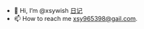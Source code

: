 - 👋 Hi, I’m @xsywish [日记](https://possible-lightning-9c7.notion.site/Engineering-Wiki-e00286d3919548928cf254f958645dc8)
- 📫 How to reach me xsy965398@gail.com.

<!---
xsywish/xsywish is a ✨ special ✨ repository because its `README.md` (this file) appears on your GitHub profile.
You can click the Preview link to take a look at your changes.
--->
